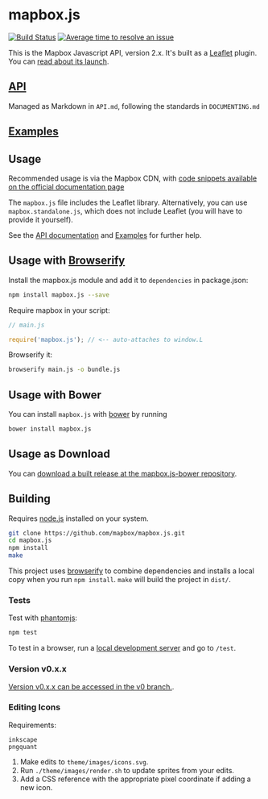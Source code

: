 # mapbox.js

[![Build Status](https://travis-ci.org/mapbox/mapbox.js.svg?branch=v1)](https://travis-ci.org/mapbox/mapbox.js) [![Average time to resolve an issue](http://isitmaintained.com/badge/resolution/mapbox/mapbox.js.svg)](http://isitmaintained.com/project/mapbox/mapbox.js "Average time to resolve an issue")

This is the Mapbox Javascript API, version 2.x. It's built as a [Leaflet](http://leafletjs.com/)
plugin. You can [read about its launch](http://mapbox.com/blog/mapbox-js-with-leaflet/).

## [API](http://mapbox.com/mapbox.js/api/)

Managed as Markdown in `API.md`, following the standards in `DOCUMENTING.md`

## [Examples](http://mapbox.com/mapbox.js/example/v1.0.0/)

## Usage

Recommended usage is via the Mapbox CDN, with [code snippets available on the official documentation page](https://www.mapbox.com/mapbox.js/)

The `mapbox.js` file includes the Leaflet library. Alternatively, you can use `mapbox.standalone.js`, which does not include Leaflet (you will have to provide it yourself).

See the [API documentation](http://mapbox.com/mapbox.js/api/) and [Examples](http://mapbox.com/mapbox.js/example/v1.0.0/) for further help.

## Usage with [Browserify](http://browserify.org/)

Install the mapbox.js module and add it to `dependencies` in package.json:

```sh
npm install mapbox.js --save
```

Require mapbox in your script:

```js
// main.js

require('mapbox.js'); // <-- auto-attaches to window.L
```

Browserify it:

```sh
browserify main.js -o bundle.js
```

## Usage with Bower

You can install `mapbox.js` with [bower](http://bower.io/) by running

```sh
bower install mapbox.js
```

## Usage as Download

You can [download a built release at the mapbox.js-bower repository](https://github.com/mapbox/mapbox.js-bower/releases).

## Building

Requires [node.js](http://nodejs.org/) installed on your system.

``` sh
git clone https://github.com/mapbox/mapbox.js.git
cd mapbox.js
npm install
make
```

This project uses [browserify](https://github.com/substack/node-browserify) to combine
dependencies and installs a local copy when you run `npm install`.
`make` will build the project in `dist/`.

### Tests

Test with [phantomjs](http://phantomjs.org/):

``` sh
npm test
```

To test in a browser, run a [local development server](https://gist.github.com/tmcw/4989751)
and go to `/test`.

### Version v0.x.x

[Version v0.x.x can be accessed in the v0 branch.](https://github.com/mapbox/mapbox.js/tree/v0).

### Editing Icons

Requirements:

    inkscape
    pngquant

1. Make edits to `theme/images/icons.svg`.
2. Run `./theme/images/render.sh` to update sprites from your edits.
3. Add a CSS reference with the appropriate pixel coordinate if adding a new icon.
